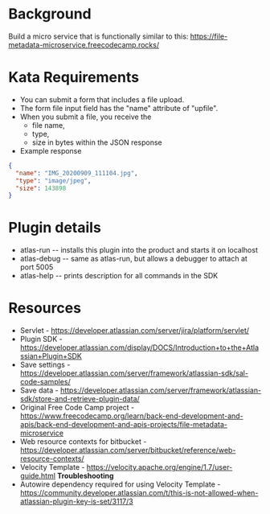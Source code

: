 # Background

Build a micro service that is functionally similar to this: https://file-metadata-microservice.freecodecamp.rocks/

# Kata Requirements

- You can submit a form that includes a file upload.
- The form file input field has the "name" attribute of "upfile".
- When you submit a file, you receive the
  - file name,
  - type,
  - size in bytes within the JSON response
- Example response

```json
{
  "name": "IMG_20200909_111104.jpg",
  "type": "image/jpeg",
  "size": 143898
}
```

# Plugin details

- atlas-run -- installs this plugin into the product and starts it on localhost
- atlas-debug -- same as atlas-run, but allows a debugger to attach at port 5005
- atlas-help -- prints description for all commands in the SDK

# Resources

- Servlet - https://developer.atlassian.com/server/jira/platform/servlet/
- Plugin SDK - https://developer.atlassian.com/display/DOCS/Introduction+to+the+Atlassian+Plugin+SDK
- Save settings - https://developer.atlassian.com/server/framework/atlassian-sdk/sal-code-samples/
- Save data - https://developer.atlassian.com/server/framework/atlassian-sdk/store-and-retrieve-plugin-data/
- Original Free Code Camp project - https://www.freecodecamp.org/learn/back-end-development-and-apis/back-end-development-and-apis-projects/file-metadata-microservice
- Web resource contexts for bitbucket - https://developer.atlassian.com/server/bitbucket/reference/web-resource-contexts/
- Velocity Template - https://velocity.apache.org/engine/1.7/user-guide.html
**Troubleshooting**
- Autowire dependency required for using Velocity Template - https://community.developer.atlassian.com/t/this-is-not-allowed-when-atlassian-plugin-key-is-set/3117/3
